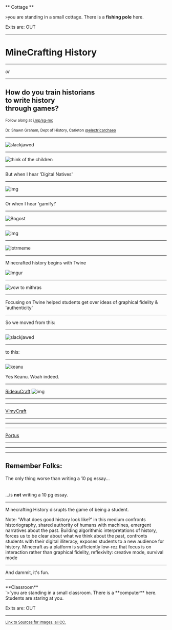 <div align="left">
** Cottage **
<br>

`>`you are standing in a small cottage. There is a **fishing pole** here.
<br>

Exits are: OUT
</div>

---

# MineCrafting History

---

_or_

---

## How do you train historians<br>to write history<br>through games?

<small>Follow along at [j.mp/sg-mc](http://j.mp/sg-mc)</small>
<br>
<br><small>Dr. Shawn Graham, Dept of History, Carleton [@electricarchaeo](http://twitter.com/electricarchaeo)</small>

---

![slackjawed](https://upload.wikimedia.org/wikipedia/commons/d/d7/Don_Knotts_Jim_Nabors_Andy_Griffith_Show_1964.JPG)

---

![think of the children](http://i.imgur.com/kffFzS7.png)

---

But when I hear 'Digital Natives'

---

![img](https://raw.githubusercontent.com/shawngraham/presentations/gh-pages/fink.png)

---

Or when I hear 'gamify!'

---

![Bogost](http://i.imgur.com/ax37IXw.png)

---

![img](https://farm8.staticflickr.com/7243/13494766293_7ae4e50fef_k_d.jpg)


---

![lotrmeme](https://s3.amazonaws.com/media-p.slid.es/uploads/shawngraham/images/770566/dkvhb.jpg)

---

Minecrafted history begins with Twine

![Imgur](http://i.imgur.com/6wPtzEy.jpg)

---

![vow to mithras](http://i.imgur.com/hf6jcRo.png)


---

Focusing on Twine helped students get over ideas of graphical fidelity & 'authenticity'

---

So we moved from this:

---

![slackjawed](https://upload.wikimedia.org/wikipedia/commons/d/d7/Don_Knotts_Jim_Nabors_Andy_Griffith_Show_1964.JPG)

---

to this:

---

![keanu](http://www.reactiongifs.com/wp-content/uploads/2013/10/woah.gif)

Yes Keanu. Woah indeed.

---

[RideauCraft](https://docs.google.com/presentation/d/1GYZKKFpatf0fYf71akcSvDu4Qtb1RA9fCPhcdtajaS4/edit?pli=1#slide=id.p)
![img](http://i.imgur.com/lvfbQh3.png)

---

<section data-background="mcpics/rideau1.png"></section>		

---

[VimyCraft](https://dl.dropboxusercontent.com/u/37716296/vimyparadata.html)
<section data-background="https://upload.wikimedia.org/wikipedia/commons/3/34/Ghosts_of_Vimy_Ridge.jpeg"></section>

---

<section data-background="mcpics/vimy3.png"></section>

---

<section data-background="mcpics/vimy1.png"></section>

---

[Portus](https://github.com/shawngraham/hist3812a/tree/master/fall-2014-student-projects/mc25566-portus)
<section data-background="mcpics/portus1.png"></section>

---

<section data-background="mcpics/portus2.png"></section>

---

<section data-background="mcpics/portus3.png"></section>

---

## Remember Folks:

The only thing worse than writing a 10 pg essay...<br><br><br>...is **not** writing a 10 pg essay.

---

Minecrafting History disrupts the game of being a student.

Note:
'What does good history look like?' in this medium confronts historiography, shared authority of humans with machines, emergent narratives about the past. Building algorithmic interpretations of history, forces us to be clear about what we think about the past, confronts students with their digital illiteracy, exposes students to a new audience for history. Minecraft as a platform is sufficiently low-rez that focus is on interaction rather than graphical fidelity, reflexivity: creative mode, survival mode

---

And dammit, it's fun.

---

<div align="left">
**Classroom**

<br>
`>`you are standing in a small classroom. There is a **computer** here. Students are staring at you.
<br>

Exits are: OUT
</div>

---

<small>[Link to Sources for Images; all CC.](https://github.com/shawngraham/presentations/blob/master/minecraft-images.md)</small>
